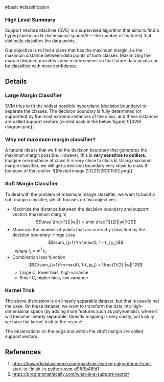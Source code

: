 #basic #classification 
### High Level Summary
Support Vectors Machine (SVC) is a supervised algorithm that aims to find a hyperplane in an N-dimensional space(N — the number of features) that distinctly classifies the data points.

Our objective is to find a plane that has the maximum margin, i.e the maximum distance between data points of both classes. Maximizing the margin distance provides some reinforcement so that future data points can be classified with more confidence.

## Details
### Large Margin Classifier
SVM tries to fit the widest possible hyperplane (decision boundary)  to separate the classes. The decision boundary is fully determined (or supported) by the most extreme instances of the class, and these instances are called support vectors (circled back in the below figure)
![[SVM diagram.png]]

### Why not maximum margin classifier?
A natural idea is that we find the decision boundary that generates the maximum margin possible. However, this is **very sensitive to outliers.** Imagine one instance of class A is very close to class B. Using maximum margin classifier, we will get a decision boundary very close to class B because of that outlier.
![[Pasted image 20221226101502.png]]
### Soft Margin Classifier
To deal with the problem of maximum margin classifier, we want to build a soft margin classifier, which focuses on two objectives:
- Maximize the distance between the decision boundary and support vectors (maximum margin) $$\max \frac{1}{||w||} = \min \frac{1}{2}||w||^2$$
- Maximize the number of points that are correctly classified by the decision boundary: Hinge Loss $$\sum_{j=1}^m \max(0, 1 - t_j y_j)$$, where $t_j = w^T x_j$.
- Combination loss function $$C\sum_{j=1}^m max(0, 1-t_jy_j) + \frac{1}{2}||w||^2$$
	- Large C, lower bias, high variance
	- Small C, higher bias, low variance
### Kernel Trick
The above discussion is on linearly separable dataset, but that is usually not the case. On these dataset, we want to transform the data into high-dimensional space (by adding more features such as polynomials), where it will become linearly separable. Directly mapping is very costly, but luckily we have the kernel trick to the rescue!



The observations on the edge and within the s#oft margin are called support vectors.

## References
1. https://towardsdatascience.com/machine-learning-algorithms-from-start-to-finish-in-python-svm-d9ff9b48fd1
2. https://programmathically.com/what-is-a-support-vector/